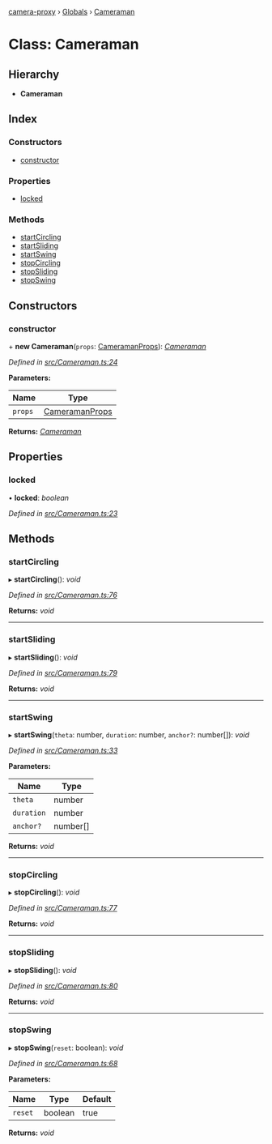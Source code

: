 [camera-proxy](../README.md) › [Globals](../globals.md) › [Cameraman](cameraman.md)

# Class: Cameraman

## Hierarchy

* **Cameraman**

## Index

### Constructors

* [constructor](cameraman.md#constructor)

### Properties

* [locked](cameraman.md#locked)

### Methods

* [startCircling](cameraman.md#startcircling)
* [startSliding](cameraman.md#startsliding)
* [startSwing](cameraman.md#startswing)
* [stopCircling](cameraman.md#stopcircling)
* [stopSliding](cameraman.md#stopsliding)
* [stopSwing](cameraman.md#stopswing)

## Constructors

###  constructor

\+ **new Cameraman**(`props`: [CameramanProps](../interfaces/cameramanprops.md)): *[Cameraman](cameraman.md)*

*Defined in [src/Cameraman.ts:24](https://github.com/alibaba/camera-proxy/blob/524fbd6/src/Cameraman.ts#L24)*

**Parameters:**

Name | Type |
------ | ------ |
`props` | [CameramanProps](../interfaces/cameramanprops.md) |

**Returns:** *[Cameraman](cameraman.md)*

## Properties

###  locked

• **locked**: *boolean*

*Defined in [src/Cameraman.ts:23](https://github.com/alibaba/camera-proxy/blob/524fbd6/src/Cameraman.ts#L23)*

## Methods

###  startCircling

▸ **startCircling**(): *void*

*Defined in [src/Cameraman.ts:76](https://github.com/alibaba/camera-proxy/blob/524fbd6/src/Cameraman.ts#L76)*

**Returns:** *void*

___

###  startSliding

▸ **startSliding**(): *void*

*Defined in [src/Cameraman.ts:79](https://github.com/alibaba/camera-proxy/blob/524fbd6/src/Cameraman.ts#L79)*

**Returns:** *void*

___

###  startSwing

▸ **startSwing**(`theta`: number, `duration`: number, `anchor?`: number[]): *void*

*Defined in [src/Cameraman.ts:33](https://github.com/alibaba/camera-proxy/blob/524fbd6/src/Cameraman.ts#L33)*

**Parameters:**

Name | Type |
------ | ------ |
`theta` | number |
`duration` | number |
`anchor?` | number[] |

**Returns:** *void*

___

###  stopCircling

▸ **stopCircling**(): *void*

*Defined in [src/Cameraman.ts:77](https://github.com/alibaba/camera-proxy/blob/524fbd6/src/Cameraman.ts#L77)*

**Returns:** *void*

___

###  stopSliding

▸ **stopSliding**(): *void*

*Defined in [src/Cameraman.ts:80](https://github.com/alibaba/camera-proxy/blob/524fbd6/src/Cameraman.ts#L80)*

**Returns:** *void*

___

###  stopSwing

▸ **stopSwing**(`reset`: boolean): *void*

*Defined in [src/Cameraman.ts:68](https://github.com/alibaba/camera-proxy/blob/524fbd6/src/Cameraman.ts#L68)*

**Parameters:**

Name | Type | Default |
------ | ------ | ------ |
`reset` | boolean | true |

**Returns:** *void*
